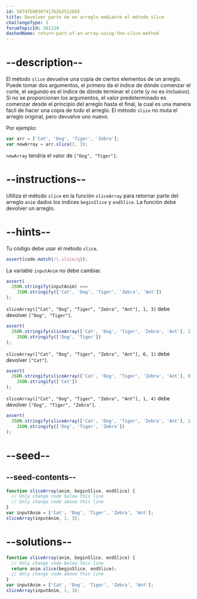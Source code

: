 ```yaml
---
id: 587d7b90367417b2b2512b65
title: Devolver parte de un arreglo mediante el método slice
challengeType: 1
forumTopicId: 301239
dashedName: return-part-of-an-array-using-the-slice-method
---
```


# --description--

El método `slice` devuelve una copia de ciertos elementos de un arreglo. Puede tomar dos argumentos, el primero da el índice de dónde comenzar el corte, el segundo es el índice de dónde terminar el corte (y no es inclusivo). Si no se proporcionan los argumentos, el valor predeterminado es comenzar desde el principio del arreglo hasta el final, la cual es una manera fácil de hacer una copia de todo el arreglo. El método `slice` no muta el arreglo original, pero devuelve uno nuevo.

Por ejemplo:

```js
var arr = ['Cat', 'Dog', 'Tiger', 'Zebra'];
var newArray = arr.slice(1, 3);
```

`newArray` tendría el valor de `["Dog", "Tiger"]`.

# --instructions--

Utiliza el método `slice` en la función `sliceArray` para retornar parte del arreglo `anim` dados los índices `beginSlice` y `endSlice`. La función debe devolver un arreglo.

# --hints--

Tu código debe usar el método `slice`.

```js
assert(code.match(/\.slice/g));
```

La variable `inputAnim` no debe cambiar.

```js
assert(
  JSON.stringify(inputAnim) ===
    JSON.stringify(['Cat', 'Dog', 'Tiger', 'Zebra', 'Ant'])
);
```

`sliceArray(["Cat", "Dog", "Tiger", "Zebra", "Ant"], 1, 3)` debe devolver `["Dog", "Tiger"]`.

```js
assert(
  JSON.stringify(sliceArray(['Cat', 'Dog', 'Tiger', 'Zebra', 'Ant'], 1, 3)) ===
    JSON.stringify(['Dog', 'Tiger'])
);
```

`sliceArray(["Cat", "Dog", "Tiger", "Zebra", "Ant"], 0, 1)` debe devolver `["Cat"]`.

```js
assert(
  JSON.stringify(sliceArray(['Cat', 'Dog', 'Tiger', 'Zebra', 'Ant'], 0, 1)) ===
    JSON.stringify(['Cat'])
);
```

`sliceArray(["Cat", "Dog", "Tiger", "Zebra", "Ant"], 1, 4)` debe devolver `["Dog", "Tiger", "Zebra"]`.

```js
assert(
  JSON.stringify(sliceArray(['Cat', 'Dog', 'Tiger', 'Zebra', 'Ant'], 1, 4)) ===
    JSON.stringify(['Dog', 'Tiger', 'Zebra'])
);
```

# --seed--

## --seed-contents--

```js
function sliceArray(anim, beginSlice, endSlice) {
  // Only change code below this line
  // Only change code above this line
}
var inputAnim = ['Cat', 'Dog', 'Tiger', 'Zebra', 'Ant'];
sliceArray(inputAnim, 1, 3);
```

# --solutions--

```js
function sliceArray(anim, beginSlice, endSlice) {
  // Only change code below this line
  return anim.slice(beginSlice, endSlice);
  // Only change code above this line
}
var inputAnim = ['Cat', 'Dog', 'Tiger', 'Zebra', 'Ant'];
sliceArray(inputAnim, 1, 3);
```
